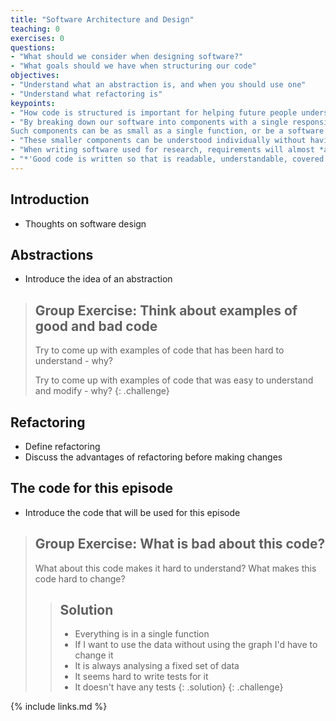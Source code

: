 ```yaml
---
title: "Software Architecture and Design"
teaching: 0
exercises: 0
questions:
- "What should we consider when designing software?"
- "What goals should we have when structuring our code"
objectives:
- "Understand what an abstraction is, and when you should use one"
- "Understand what refactoring is"
keypoints:
- "How code is structured is important for helping future people understand and update it"
- "By breaking down our software into components with a single responsibility, we avoid having to rewrite it all when requirements change.
Such components can be as small as a single function, or be a software package in their own right."
- "These smaller components can be understood individually without having to understand the entire codebase at once."
- "When writing software used for research, requirements will almost *always* change."
- "*'Good code is written so that is readable, understandable, covered by automated tests, not over complicated and does well what is intended to do.'*"
---
```


## Introduction

* Thoughts on software design

## Abstractions

* Introduce the idea of an abstraction

> ## Group Exercise: Think about examples of good and bad code
> Try to come up with examples of code that has been hard to understand - why?
>
> Try to come up with examples of code that was easy to understand and modify - why?
{: .challenge}

## Refactoring

* Define refactoring
* Discuss the advantages of refactoring before making changes

## The code for this episode

* Introduce the code that will be used for this episode

> ## Group Exercise: What is bad about this code?
> What about this code makes it hard to understand?
> What makes this code hard to change?
>> ## Solution
>> * Everything is in a single function
>> * If I want to use the data without using the graph I'd have to change it
>> * It is always analysing a fixed set of data
>> * It seems hard to write tests for it
>> * It doesn't have any tests
> {: .solution}
{: .challenge}

{% include links.md %}
